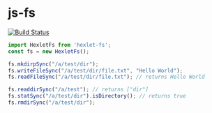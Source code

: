 # js-fs

[![Build Status](https://travis-ci.org/hexlet-components/js-fs.svg?branch=master)](https://travis-ci.org/hexlet-components/js-fs)

```javascript
import HexletFs from 'hexlet-fs';
const fs = new HexletFs();

fs.mkdirpSync("/a/test/dir");
fs.writeFileSync("/a/test/dir/file.txt", "Hello World");
fs.readFileSync("/a/test/dir/file.txt"); // returns Hello World

fs.readdirSync("/a/test"); // returns ["dir"]
fs.statSync("/a/test/dir").isDirectory(); // returns true
fs.rmdirSync("/a/test/dir");
```
